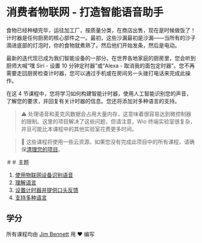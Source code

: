 
# 消费者物联网 - 打造智能语音助手

食物已经种植完毕，运往加工厂，按质量分类，在商店出售，现在是时候做饭了！计时器是任何厨房的核心部件之一。最初，这些沙漏最初是沙漏——当所有的沙子滴进底部的灯泡时，你的食物就煮熟了。然后他们开始发条，然后是电动。

最新的迭代现已成为我们智能设备的一部分。在世界各地家庭的厨房里，您会听到厨师大喊“嘿 Siri - 设置 10 分钟定时器”或“Alexa - 取消我的面包定时器”。您不再需要走回厨房检查计时器，您可以通过手机或在房间另一头拨打电话来完成此操作。

在这 4 节课程中，您将学习如何构建智能计时器，使用人工智能识别您的声音，了解您的要求，并回复有关计时器的信息。您还将添加对多种语言的支持。

> ⚠️ 处理语音和麦克风数据会占用大量内存，这意味着很容易达到微控制器的限制。这里的项目解决了这些问题，但请注意，Wio 终端实验室很复杂，并且可能比本课程中的其他实验室花费更多时间。

> 💁 这些课程将使用一些云资源。如果您没有完成此项目中的所有课程，请确保[清理您的项目](../../clean-up.md)。

＃＃ 主题

1. [使用物联网设备识别语音](../lessons/1-speech-recognition/translations/README.zh-cn.md)
1. [理解语言](../lessons/2-language-understanding/translations/README.zh-cn.md)
1. [设置计时器并提供口头反馈](../lessons/3-spoken-feedback/translations/README.zh-cn.md)
1. [支持多种语言](../lessons/4-multiple-language-support/translations/REDAME.zh-cn.md)

## 学分

所有课程均由 [Jim Bennett](https://GitHub.com/JimBobBennett) 用 ♥️ 编写